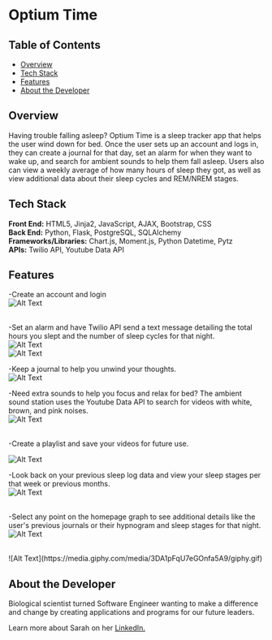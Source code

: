 # Optium Time

## Table of Contents

- [Overview](#overview)
- [Tech Stack](#tech-stack)
- [Features](#features)
- [About the Developer](#developer)

## <a name="overview"></a>Overview

Having trouble falling asleep? Optium Time is a sleep tracker app that helps the user wind down for bed. Once the user sets up an account and logs in, they can create a journal for that day, set an alarm for when they want to wake up, and search for ambient sounds to help them fall asleep. Users also can view a weekly average of how many hours of sleep they got, as well as view additional data about their sleep cycles and REM/NREM stages.

## <a name="tech-stack"></a>Tech Stack

**Front End:** HTML5, Jinja2, JavaScript, AJAX, Bootstrap, CSS<br>
**Back End:** Python, Flask, PostgreSQL, SQLAlchemy<br>
**Frameworks/Libraries:** Chart.js, Moment.js, Python Datetime, Pytz<br>
**APIs:** Twilio API, Youtube Data API
<br/>

## <a name="features"></a>Features

-Create an account and login
<br>
![Alt Text](https://media.giphy.com/media/qtQhbW02dgujNIx0NQ/giphy.gif)
<br>
<br>

-Set an alarm and have Twilio API send a text message detailing the total hours you slept and the number of sleep cycles for that night.
<br>
![Alt Text](https://media.giphy.com/media/McQk8VytpnLSaQwDKV/giphy.gif)
<br>
![Alt Text](https://media.giphy.com/media/wD0jWC0ihE1gCG7eu8/giphy.gif)
<br>


-Keep a journal to help you unwind your thoughts.
<br>
![Alt Text](https://media.giphy.com/media/iYR6U5JNnZbPfjIs1A/giphy.gif)


-Need extra sounds to help you focus and relax for bed? The ambient sound station uses the Youtube Data API to search for videos with white, brown, and pink noises. 
<br>
![Alt Text](https://media.giphy.com/media/Xl71de1NLh476mKNHp/giphy.gif)
<br>
<br>

-Create a playlist and save your videos for future use.
<br>

![Alt Text](https://media.giphy.com/media/hHp4BbL5Amzj38qtUw/giphy.gif)
<br>


-Look back on your previous sleep log data and view your sleep stages per that week or previous months. 
<br>
![Alt Text](https://media.giphy.com/media/DOjZd2my1OMyxl5y5G/giphy.gif)
<br>
<br>


-Select any point on the homepage graph to see additional details like the user's previous journals or their hypnogram and sleep stages for that night.
<br>
![Alt Text](https://media.giphy.com/media/SObFK00OPfHEdSP1Ta/giphy.gif)
<br>

<br>
![Alt Text](https://media.giphy.com/media/3DA1pFqU7eGOnfa5A9/giphy.gif)
<br>

## <a name="developer"></a>About the Developer

Biological scientist turned Software Engineer wanting to make a difference and change by creating applications and programs for our future leaders.

Learn more about Sarah on her <a href="https://www.linkedin.com/in/wong-s" target="_blank">LinkedIn.</a>
